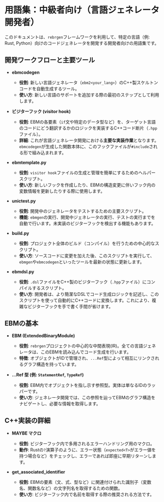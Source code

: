# 用語集：中級者向け（言語ジェネレータ開発者）

このドキュメントは、`rebrgen`フレームワークを利用して、特定の言語（例: Rust, Python）向けのコードジェネレータを開発する開発者向けの用語集です。

## 開発ワークフローと主要ツール

- **ebmcodegen**
  - **役割**: 新しい言語ジェネレータ（`ebm2<your_lang>`）のC++製スケルトンコードを自動生成するツール。
  - **使い方**: 新しい言語のサポートを追加する際の最初のステップとして利用します。

- **ビジターフック (visitor hook)**
  - **役割**: EBMの各要素（`if`文や特定のデータ型など）を、ターゲット言語のコードにどう翻訳するかのロジックを実装するC++コード断片（`.hpp`ファイル）。
  - **詳細**: これが言語ジェネレータ開発における**主要な実装作業**となります。`ebmcodegen`が生成した関数本体に、このフックファイルが`#include`される形で組み込まれます。

- **ebmtemplate.py**
  - **役割**: `visitor hook`ファイルの生成と管理を簡単にするためのヘルパースクリプト。
  - **使い方**: 新しいフックを作成したり、EBMの構造変更に伴いフック内の変数情報を更新したりする際に使用します。

- **unictest.py**
  - **役割**: 開発中のジェネレータをテストするための主要スクリプト。
  - **機能**: `ebmgen`の実行、開発中ジェネレータの実行、テストの実行までを自動で行います。未実装のビジターフックを検出する機能もあります。

- **build.py**
  - **役割**: プロジェクト全体のビルド（コンパイル）を行うための中心的なスクリプト。
  - **使い方**: ソースコードに変更を加えた後、このスクリプトを実行して、`ebmgen`や`ebmcodegen`といったツールを最新の状態に更新します。

- **ebmdsl.py**
  - **役割**: `.dsl`ファイルをC++製のビジターフック（`.hpp`ファイル）にコンパイルするスクリプト。
  - **使い方**: 開発者は、より簡潔なDSLでコード生成ロジックを記述し、このスクリプトを使って自動的にC++コードに変換します。これにより、複雑なビジターフックを手で書く手間が省けます。

## EBMの基本

- **EBM (ExtendedBinaryModule)**
  - **役割**: `rebrgen`プロジェクトの中心的な中間表現(IR)。全ての言語ジェネレータは、このEBMを読み込んでコード生成を行います。
  - **特徴**: オブジェクトがIDで管理され、`...Ref`型によって相互にリンクされるグラフ構造を持っています。

- **...Ref 型 (例: `StatementRef`, `TypeRef`)**
  - **役割**: EBM内でオブジェクトを指し示す参照型。実体は単なるIDのラッパーです。
  - **使い方**: ジェネレータ開発では、この参照を辿ってEBMのグラフ構造をナビゲートし、必要な情報を取得します。

## C++実装の詳細

- **MAYBE マクロ**
  - **役割**: ビジターフック内で多用されるエラーハンドリング用のマクロ。
  - **動作**: Rustの`?`演算子のように、エラー状態（`expected<T>`がエラー値を持つ場合など）をチェックし、エラーであれば即座に早期リターンします。

- **get_associated_identifier**
  - **役割**: EBMの要素（文、式、型など）に関連付けられた識別子（変数名、関数名など）の文字列名を取得するための関数。
  - **使い方**: ビジターフック内で名前を取得する際の推奨される方法です。
